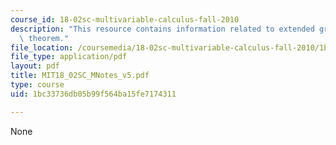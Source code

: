 ```yaml
---
course_id: 18-02sc-multivariable-calculus-fall-2010
description: "This resource contains information related to extended green\u2019s\
  \ theorem."
file_location: /coursemedia/18-02sc-multivariable-calculus-fall-2010/1bc33736db05b99f564ba15fe7174311_MIT18_02SC_MNotes_v5.pdf
file_type: application/pdf
layout: pdf
title: MIT18_02SC_MNotes_v5.pdf
type: course
uid: 1bc33736db05b99f564ba15fe7174311

---
```

None